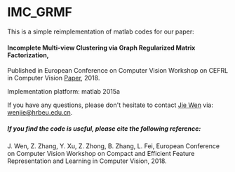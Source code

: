 # IMC_GRMF

This is a simple reimplementation of matlab codes for our paper:

#### Incomplete Multi-view Clustering via Graph Regularized Matrix Factorization, 

Published in European Conference on Computer Vision Workshop on CEFRL in Computer Vision [Paper](https://drive.google.com/file/d/14F-Rje2uvheir9uQqW_twl4F58TaF50n/view), 2018.

Implementation platform: matlab 2015a

If you have any questions, please don't hesitate to contact [Jie Wen](https://sites.google.com/view/jerry-wen-hit/home) via: wenjie@hrbeu.edu.cn.

##### If you find the code is useful, please cite the following reference:

J. Wen, Z. Zhang, Y. Xu, Z. Zhong, B. Zhang, L. Fei, 
European Conference on Computer Vision Workshop on Compact and Efficient Feature Representation and Learning in Computer Vision, 2018.
